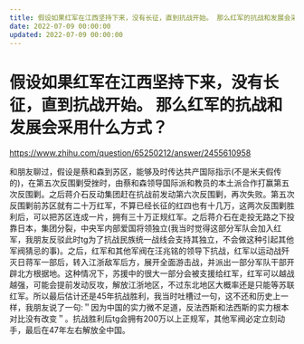 ```yaml
---
title: 假设如果红军在江西坚持下来，没有长征，直到抗战开始。 那么红军的抗战和发展会采用什么方式？
date: 2022-07-09 00:00:00
updated: 2022-07-09 00:00:00
---
```


# 假设如果红军在江西坚持下来，没有长征，直到抗战开始。 那么红军的抗战和发展会采用什么方式？

https://www.zhihu.com/question/65250212/answer/2455610958

和朋友聊过，假设是蔡和森到苏区，能够及时传达共产国际指示(不是米夫假传的)，在第五次反围剿受挫时，由蔡和森领导国际派和教员的本土派合作打赢第五次反围剿。之后蒋介石反动集团赶在抗战前发动第六次反围剿，再次失败。第五次反围剿前苏区就有二十万红军，不算已经长征的红四也有十几万，这两次反围剿胜利后，可以把苏区连成一片，拥有三十万正规红军。之后蒋介石在走投无路之下投靠日本，集团分裂，中央军内部爱国将领独立(我当时觉得这部分军队会加入红军，我朋友反驳此时tg为了抗战民族统一战线会支持其独立，不会做这种引起其他军阀猜忌的事)。之后，红军和其他军阀在汪兆铭的领导下抗战，红军以运动战歼灭日蒋军一部后，转入江浙敌军后方，展开全面游击战，并派出一部分军队干部开辟北方根据地。这种情况下，苏援中的很大一部分会被支援给红军，红军可以越战越强，可能会提前发动反攻，解放江浙地区，不过东北地区大概率还是只能等苏联红军。所以最后估计还是45年抗战胜利，我当时吐槽过一句，这不还和历史上一样，我朋友说了一句:＂因为中国的实力微不足道，反法西斯和法西斯的实力根本对比没有改变＂。抗战胜利后tg会拥有200万以上正规军，其他军阀必定立刻动手，最后在47年左右解放全中国。
